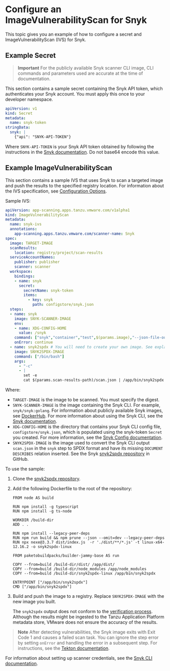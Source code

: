 
# Configure an ImageVulnerabilityScan for Snyk

This topic gives you an example of how to configure a secret and ImageVulnerabilityScan (IVS) for Snyk.

## <a id="secret-example"></a> Example Secret

> **Important** For the publicly available Snyk scanner CLI image, CLI commands and parameters used
> are accurate at the time of documentation.

This section contains a sample secret containing the Snyk API token, which authenticates your Snyk
account. You must apply this once to your developer namespace.

```yaml
apiVersion: v1
kind: Secret
metadata:
  name: snyk-token
stringData:
  snyk: |
    {"api": "SNYK-API-TOKEN"}
```

Where `SNYK-API-TOKEN` is your Snyk API token obtained by following the instructions in the
[Snyk documentation](https://docs.snyk.io/snyk-cli/authenticate-the-cli-with-your-account).
Do not base64 encode this value.

## <a id="example"></a> Example ImageVulnerabilityScan

This section contains a sample IVS that uses Snyk to scan a targeted image and push the results to
the specified registry location. For information about the IVS specification, see
[Configuration Options](ivs-create-your-own.hbs.md#img-vuln-config-options).

Sample IVS:

```yaml
apiVersion: app-scanning.apps.tanzu.vmware.com/v1alpha1
kind: ImageVulnerabilityScan
metadata:
  name: snyk-ivs
  annotations:
    app-scanning.apps.tanzu.vmware.com/scanner-name: Snyk
spec:
  image: TARGET-IMAGE
  scanResults:
    location: registry/project/scan-results
  serviceAccountNames:
    publisher: publisher
    scanner: scanner
  workspace:
    bindings:
    - name: snyk
      secret:
        secretName: snyk-token
        items:
          - key: snyk
            path: configstore/snyk.json
  steps:
  - name: snyk
    image: SNYK-SCANNER-IMAGE
    env:
    - name: XDG-CONFIG-HOME
      value: /snyk
    command: ["snyk","container","test",$(params.image),"--json-file-output=$(params.scan-results-path)/scan.json"]
    onError: continue
  - name: snyk2spdx # You will need to create your own image. See explanation below.
    image: SNYK2SPDX-IMAGE
    command: ["/bin/bash"]
    args:
      - "-c"
      - |
        set -e
        cat $(params.scan-results-path)/scan.json | /app/bin/snyk2spdx --output=$(params.scan-results-path)/scan.spdx.json
```

Where:

- `TARGET-IMAGE` is the image to be scanned. You must specify the digest.
- `SNYK-SCANNER-IMAGE` is the image containing the Snyk CLI. For example, `snyk/snyk:golang`.
  For information about publicly available Snyk images, see [DockerHub](https://hub.docker.com/r/snyk/snyk).
  For more information about using the Snyk CLI, see the [Snyk documentation](https://docs.snyk.io/snyk-cli).
- `XDG-CONFIG-HOME` is the directory that contains your Snyk CLI config file, `configstore/snyk.json`,
  which is populated using the snyk-token `Secret` you created.
  For more information, see the [Snyk Config documentation](https://docs.snyk.io/snyk-cli/commands/config).
- `SNYK2SPDX-IMAGE` is the image used to convert the Snyk CLI output `scan.json` in the `snyk` step
  to SPDX format and have its missing `DOCUMENT DESCRIBES` relation inserted.
  See the Snyk [snyk2spdx repository](https://github.com/snyk-tech-services/snyk2spdx) in GitHub.

To use the sample:

1. Clone the [snyk2spdx repository](https://github.com/snyk-tech-services/snyk2spdx).
1. Add the following Dockerfile to the root of the repository:

   ```console
   FROM node AS build

   RUN npm install -g typescript
   RUN npm install -g ts-node

   WORKDIR /build-dir
   ADD . .

   RUN npm install --legacy-peer-deps
   RUN npm run build && npm prune --json --omit=dev --legacy-peer-deps
   RUN npx nexe@3.3.7 dist/index.js  -r './dist/**/*.js' -t linux-x64-12.16.2 -o snyk2spdx-linux

   FROM paketobuildpacks/builder-jammy-base AS run

   COPY --from=build /build-dir/dist/ /app/dist/
   COPY --from=build /build-dir/node_modules /app/node_modules
   COPY --from=build /build-dir/snyk2spdx-linux /app/bin/snyk2spdx

   ENTRYPOINT ["/app/bin/snyk2spdx"]
   CMD ["/app/bin/snyk2spdx"]
   ```

1. Build and push the image to a registry. Replace `SNYK2SPDX-IMAGE` with the new image you built.

   The `snyk2spdx` output does not conform to the
   [verification process](verify-app-scanning-supply-chain.hbs.md).
   Although the results might be ingested to the Tanzu Application Platform metadata store, VMware
   does not ensure the accuracy of the results.

> **Note** After detecting vulnerabilities, the Snyk image exits with Exit Code 1 and causes a
> failed scan task. You can ignore the step error by setting `onError` and handling the error in a
> subsequent step. For instructions, see the
> [Tekton documentation](https://tekton.dev/docs/pipelines/tasks/#specifying-onerror-for-a-step).

For information about setting up scanner credentials, see the
[Snyk CLI documentation](https://docs.snyk.io/snyk-cli/commands/config).
